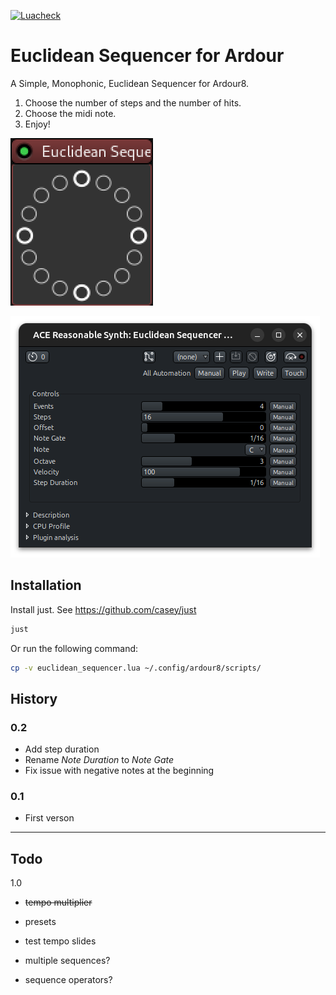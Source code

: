[![Luacheck](https://github.com/kassoulet/ardour-euclidean-sequencer/actions/workflows/main.yml/badge.svg)](https://github.com/kassoulet/ardour-euclidean-sequencer/actions/workflows/main.yml)

# Euclidean Sequencer for Ardour

A Simple, Monophonic, Euclidean Sequencer for Ardour8.

1. Choose the number of steps and the number of hits.
2. Choose the midi note.
3. Enjoy!

![inline](assets/screenshot-inline.png)

![inline](assets/screenshot-params.png)

## Installation

Install just. See https://github.com/casey/just

```sh
just
```
Or run the following command:

```sh
cp -v euclidean_sequencer.lua ~/.config/ardour8/scripts/
```

## History

### 0.2
- Add step duration
- Rename *Note Duration* to *Note Gate*
- Fix issue with negative notes at the beginning

### 0.1
- First verson

---
## Todo

1.0
- ~~tempo multiplier~~
- presets
- test tempo slides

- multiple sequences?
- sequence operators?
